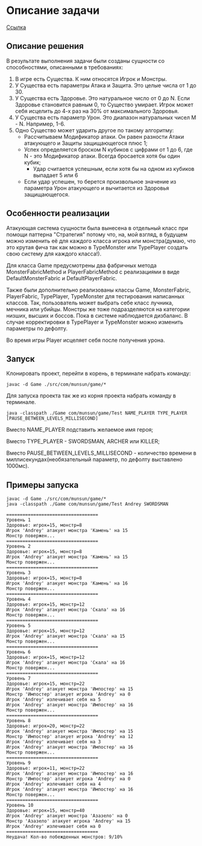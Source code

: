 # Описание задачи
[Ссылка](https://docs.google.com/document/d/1lfpe1JDCuGMQ3cFyn5oNk2PqRO94z6IqCq6yoTaUsYo/edit)
## Описание решения
В результате выполнения задачи были созданы сущности со способностями, описанными в требованиях:
1) В игре есть Существа. К ним относятся Игрок и Монстры.
2) У Существа есть параметры Атака и Защита. Это целые числа от 1 до 30.
3) У Существа есть Здоровье. Это натуральное число от 0 до N. Если Здоровье становится равным 0, то Существо умирает. Игрок может себя исцелить до 4-х раз на 30% от максимального Здоровья.
4) У Существа есть параметр Урон. Это диапазон натуральных чисел M - N. Например, 1-6.
5) Одно Существо может ударить другое по такому алгоритму:
   - Рассчитываем Модификатор атаки. Он равен разности Атаки атакующего и Защиты защищающегося плюс 1;
   - Успех определяется броском N кубиков с цифрами от 1 до 6, где N - это Модификатор атаки. Всегда бросается хотя бы один кубик;
       - Удар считается успешным, если хотя бы на одном из кубиков выпадает 5 или 6
   - Если удар успешен, то берется произвольное значение из параметра Урон атакующего и вычитается из Здоровья защищающегося.
   
## Особенности реализации
Атакующая система сущности была вынесена в отдельный класс при помощи паттерна "Стратегия" потому что,
на, мой взгляд, в будущем можно изменить её для каждого класса игрока или монстра(думаю, что это крутая фича
так как можно в TypeMonster или TypePlayer создать свою систему для каждого класса!). 

Для класса Game предусмотрены два фабричных метода MonsterFabricMethod и PlayerFabricMethod с реализациями
в виде DefaultMonsterFabric и DefaultPlayerFabric.

Также были дополнительно реализованы классы Game, MonsterFabric, PlayerFabric, TypePlayer, TypeMonster
для тестирования написанных классов. Так, пользователь может выбрать себе класс лучника, мечника или убийцы.
Монстры же тоже подразделяются на категории низших, высших и боссов. Пока в системе наблюдается дизбаланс.
В случае корректировки в TypePlayer и TypeMonster можно изменить параметры по дефолту.

Во время игры Player исцеляет себя после получения урона.

## Запуск
Клонировать проект, перейти в корень, в терминале набрать команду:
````
javac -d Game ./src/com/munsun/game/*
````
Для запуска проекта так же из корня проекта набрать команду в терминале. 
````
java -classpath ./Game com/munsun/game/Test NAME_PLAYER TYPE_PLAYER [PAUSE_BETWEEN_LEVELS_MILLISECOND]
````
Вместо NAME_PLAYER подставить желаемое имя героя;

Вместо TYPE_PLAYER - SWORDSMAN, ARCHER или KILLER;

Вместо PAUSE_BETWEEN_LEVELS_MILLISECOND - количество времени в миллисекундах(необязательный параметр, по дефолту выставлено 1000мс).

## Примеры запуска
````
javac -d Game ./src/com/munsun/game/*
java -classpath ./Game com/munsun/game/Test Andrey SWORDSMAN 

==================================
Уровень 1
Здоровье: игрок=15, монстр=8
Игрок 'Andrey' атакует монстра 'Камень' на 15
Монстр повержен...
==================================
Уровень 2
Здоровье: игрок=15, монстр=8
Игрок 'Andrey' атакует монстра 'Камень' на 15
Монстр повержен...
==================================
Уровень 3
Здоровье: игрок=15, монстр=8
Игрок 'Andrey' атакует монстра 'Камень' на 16
Монстр повержен...
==================================
Уровень 4
Здоровье: игрок=15, монстр=12
Игрок 'Andrey' атакует монстра 'Скала' на 16
Монстр повержен...
==================================
Уровень 5
Здоровье: игрок=15, монстр=12
Игрок 'Andrey' атакует монстра 'Скала' на 15
Монстр повержен...
==================================
Уровень 6
Здоровье: игрок=15, монстр=12
Игрок 'Andrey' атакует монстра 'Скала' на 16
Монстр повержен...
==================================
Уровень 7
Здоровье: игрок=15, монстр=22
Игрок 'Andrey' атакует монстра 'Импостер' на 15
Монстр 'Импостер' атакует игрока 'Andrey' на 0
Игрок 'Andrey' излечивает себя на 5
Игрок 'Andrey' атакует монстра 'Импостер' на 16
Монстр повержен...
==================================
Уровень 8
Здоровье: игрок=20, монстр=22
Игрок 'Andrey' атакует монстра 'Импостер' на 15
Монстр 'Импостер' атакует игрока 'Andrey' на 12
Игрок 'Andrey' излечивает себя на 3
Игрок 'Andrey' атакует монстра 'Импостер' на 16
Монстр повержен...
==================================
Уровень 9
Здоровье: игрок=11, монстр=22
Игрок 'Andrey' атакует монстра 'Импостер' на 16
Монстр 'Импостер' атакует игрока 'Andrey' на 0
Игрок 'Andrey' излечивает себя на 4
Игрок 'Andrey' атакует монстра 'Импостер' на 16
Монстр повержен...
==================================
Уровень 10
Здоровье: игрок=15, монстр=40
Игрок 'Andrey' атакует монстра 'Азазело' на 0
Монстр 'Азазело' атакует игрока 'Andrey' на 15
Игрок 'Andrey' излечивает себя на 0
==================================
Неудача! Кол-во побежденных монстров: 9/10% 
````
